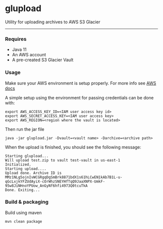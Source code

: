# glupload

Utility for uploading archives to AWS S3 Glacier

---

### Requires
- Java 11
- An AWS account
- A pre-created S3 Glacier Vault

### Usage
Make sure your AWS environment is setup properly. For more info see [AWS docs]()

A simple setup using the environment for passing credentials can be done with:
```shell script
export AWS_ACCESS_KEY_ID=<IAM user access key id>
export AWS_SECRET_ACCESS_KEY=<IAM user access key>
export AWS_REGION=<region where the vault is located>
```
Then run the jar file
```shell script
java -jar glupload.jar -Dvault=<vault name> -Darchive=<archive path>
```
When the upload is finished, you should see the following message:
```shell script
Starting glupload...
Will upload test.zip to vault test-vault in us-east-1
Initialized.
Starting upload....
Upload done. Archive ID is MMz1NLg5ojnIvWCGRgqDgSmBrk8871bdX1s61hLCwEN1kAb7B1L-u-qGcLxjkYFZUdAyiX-cOrWhzSNEYHfTqQ9JaaXNPX-UmkF-95w8JiNHnoYPUow_AnGyNf6hfi4973Q0tcuTkA
Done. Exiting...
```

### Build & packaging
Build using maven
```shell script
mvn clean package
```
